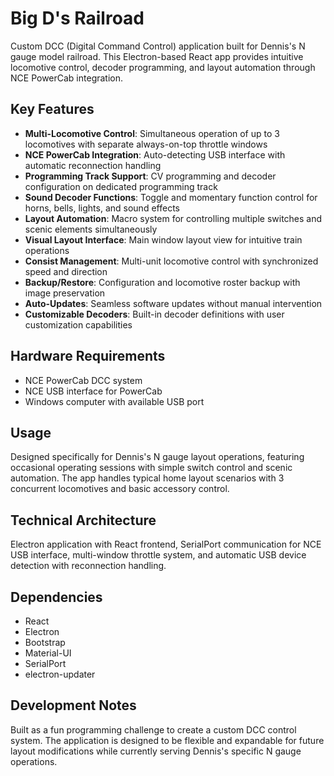 # Big D's Railroad

Custom DCC (Digital Command Control) application built for Dennis's N gauge model railroad. This Electron-based React app provides intuitive locomotive control, decoder programming, and layout automation through NCE PowerCab integration.

## Key Features

- **Multi-Locomotive Control**: Simultaneous operation of up to 3 locomotives with separate always-on-top throttle windows
- **NCE PowerCab Integration**: Auto-detecting USB interface with automatic reconnection handling
- **Programming Track Support**: CV programming and decoder configuration on dedicated programming track
- **Sound Decoder Functions**: Toggle and momentary function control for horns, bells, lights, and sound effects
- **Layout Automation**: Macro system for controlling multiple switches and scenic elements simultaneously
- **Visual Layout Interface**: Main window layout view for intuitive train operations
- **Consist Management**: Multi-unit locomotive control with synchronized speed and direction
- **Backup/Restore**: Configuration and locomotive roster backup with image preservation
- **Auto-Updates**: Seamless software updates without manual intervention
- **Customizable Decoders**: Built-in decoder definitions with user customization capabilities

## Hardware Requirements

- NCE PowerCab DCC system
- NCE USB interface for PowerCab
- Windows computer with available USB port

## Usage

Designed specifically for Dennis's N gauge layout operations, featuring occasional operating sessions with simple switch control and scenic automation. The app handles typical home layout scenarios with 3 concurrent locomotives and basic accessory control.

## Technical Architecture

Electron application with React frontend, SerialPort communication for NCE USB interface, multi-window throttle system, and automatic USB device detection with reconnection handling.

## Dependencies

- React
- Electron
- Bootstrap
- Material-UI
- SerialPort
- electron-updater

## Development Notes

Built as a fun programming challenge to create a custom DCC control system. The application is designed to be flexible and expandable for future layout modifications while currently serving Dennis's specific N gauge operations.